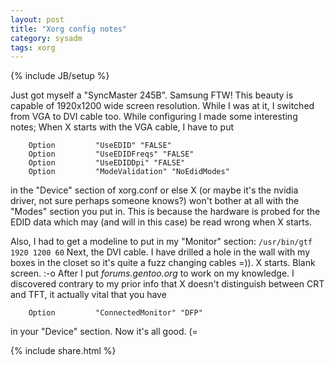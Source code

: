 ```yaml
---
layout: post
title: "Xorg config notes"
category: sysadm
tags: xorg
---
```

{% include JB/setup %}

Just got myself a "SyncMaster 245B".
Samsung FTW!
This beauty is capable of 1920x1200 wide screen resolution.
While I was at it, I switched from VGA to DVI cable too.
While configuring I made some interesting notes; When X starts with the VGA cable, I have to put

```text
    Option         "UseEDID" "FALSE"
    Option         "UseEDIDFreqs" "FALSE"
    Option         "UseEDIDDpi" "FALSE"
    Option         "ModeValidation" "NoEdidModes"
```

in the "Device" section of xorg.conf or else X (or maybe it's the nvidia driver, not sure perhaps someone knows?) won't bother at all with the "Modes" section you put in.
This is because the hardware is probed for the EDID data which may (and will in this case) be read wrong when X starts.

Also, I had to get a modeline to put in my "Monitor" section: ``/usr/bin/gtf 1920 1200 60`` Next, the DVI cable.
I have drilled a hole in the wall with my boxes in the closet so it's quite a fuzz changing cables =)).
X starts.
Blank screen.
:-o
After I put <cite>forums.gentoo.org</cite> to work on my knowledge.
I discovered contrary to my prior info that X doesn't distinguish between CRT and TFT, it actually vital that you have

```text
    Option         "ConnectedMonitor" "DFP"
```

in your "Device" section.
Now it's all good. (=

{% include share.html %}

